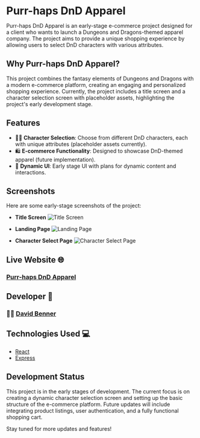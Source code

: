   <h1 style="display:inline;"><b>Purr-haps DnD Apparel</b></h1>

Purr-haps DnD Apparel is an early-stage e-commerce project designed for a client who wants to launch a Dungeons and Dragons-themed apparel company. The project aims to provide a unique shopping experience by allowing users to select DnD characters with various attributes.

## Why Purr-haps DnD Apparel?

This project combines the fantasy elements of Dungeons and Dragons with a modern e-commerce platform, creating an engaging and personalized shopping experience. Currently, the project includes a title screen and a character selection screen with placeholder assets, highlighting the project's early development stage.

## Features

- 🧙‍♂️ **Character Selection**: Choose from different DnD characters, each with unique attributes (placeholder assets currently).
- 🛍️ **E-commerce Functionality**: Designed to showcase DnD-themed apparel (future implementation).
- 🎨 **Dynamic UI**: Early stage UI with plans for dynamic content and interactions.

## Screenshots

Here are some early-stage screenshots of the project:

- **Title Screen**
  ![Title Screen](purr-haps-frontend/src/assets/screenshots/Screenshot%202024-07-04%20at%208.50.46%20PM.png)

- **Landing Page**
  ![Landing Page](purr-haps-frontend/src/assets/screenshots/Screenshot%202024-07-04%20at%208.51.04%20PM.png)

- **Character Select Page**
  ![Character Select Page](Purr-haps/purr-haps-frontend/src/assets/screenshots/Screenshot%202024-07-04%20at%208.51.23%20PM.png)

## Live Website 🌐

### [Purr-haps DnD Apparel](https://purr-haps.fly.dev/)

## Developer 🤝

### 🧑‍💻 [David Benner](https://github.com/davebenner14)

## Technologies Used 💻

- [React](https://reactjs.org/)
- [Express](https://expressjs.com/)

## Development Status

This project is in the early stages of development. The current focus is on creating a dynamic character selection screen and setting up the basic structure of the e-commerce platform. Future updates will include integrating product listings, user authentication, and a fully functional shopping cart.

Stay tuned for more updates and features!
